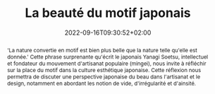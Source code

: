 ---
members: ["PLevy"]
slug: beaute-du-motif-japonais
title: La beauté du motif japonais
tags: ['Japon', 'motif', 'kamon', 'Boulle']
layout: single
searchFilter: Event
publitype: presentation
subsection: lecture
jpphilo: true
researchpage: true
institution:
    logo: cnam
    short: Cnam
    name: "Conservatoire national des Arts et Métiers"
    web: "https://www.cnam.fr/"
    colo: "#c1002a"
collaboration:
    partner1:
        logo: boulle
        short: 'École Boule'
        name: "École Boulle"
        web: "https://ecole-boulle.org/"
        heig: 2
    partner2:
        logo: cnam
        short: Cnam
        name: "Conservatoire national des Arts et Métiers"
        web: "https://www.cnam.fr/"
        heig: 1
chaire: true
date: 2022-09-16T09:30:52+02:00
reference: "Lévy, P. (2022). La beauté du motif japonais, presented at École Boulle, Paris, France. September 09th, 2022."
abstract: "'La nature convertie en motif est bien plus belle que la nature telle qu'elle est donnée.' Cette phrase surprenante qu'écrit le japonais Yanagi Soetsu, intellectuel et fondateur du mouvement d'artisanat populaire (mingei), nous invite à réfléchir sur la place du motif dans la culture esthétique japonaise. Cette réflexion nous permettra de discuter une perspective japonaise du beau dans l'artisanat et le design, notamment en abordant les notion de vide, d'irrégularité et d'ainsité."
frontphoto: "https://live.staticflickr.com/65535/52380628492_83188331f3_m.jpg"
---